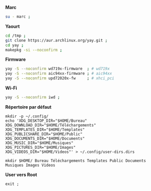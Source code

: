 **Marc**
```bash
su - marc ;
```


**Yaourt**
```bash
cd /tmp ;
git clone https://aur.archlinux.org/yay.git ;
cd yay ;
makepkg -si --noconfirm ;
```


**Firmware**
```bash
yay -S --noconfirm wd719x-firmware  ; # wd719x
yay -S --noconfirm aic94xx-firmware ; # aic94xx
yay -S --noconfirm upd72020x-fw     ; # xhci_pci
```

**Wi-Fi**
```bash
yay -S --noconfirm iwd ;
```


**Répertoire par défaut**
```
mkdir -p ~/.config/
echo 'XDG_DESKTOP_DIR="$HOME/Bureau"
XDG_DOWNLOAD_DIR="$HOME/Téléchargements"
XDG_TEMPLATES_DIR="$HOME/Templates"
XDG_PUBLICSHARE_DIR="$HOME/Public"
XDG_DOCUMENTS_DIR="$HOME/Documents"
XDG_MUSIC_DIR="$HOME/Musiques"
XDG_PICTURES_DIR="$HOME/Images"
XDG_VIDEOS_DIR="$HOME/Videos"' > ~/.config/user-dirs.dirs

mkdir $HOME/ Bureau Téléchargements Templates Public Documents Musiques Images Videos
```

**User vers Root**
```
exit ;
```
